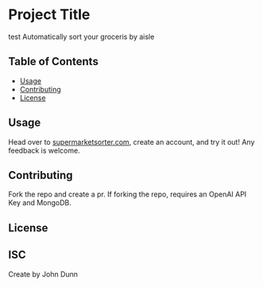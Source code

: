 # Project Title

test
Automatically sort your groceris by aisle

## Table of Contents

- [Usage](#usage)
- [Contributing](#contributing)
- [License](#license)

## Usage

Head over to [supermarketsorter.com](https://supermarketsorter.com), create an account, and try it out! Any feedback is welcome.

## Contributing

Fork the repo and create a pr. If forking the repo, requires an OpenAI API Key and MongoDB.

## License

## ISC

Create by John Dunn
